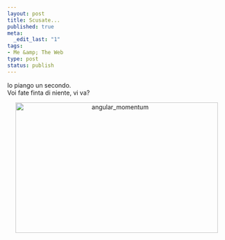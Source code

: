 ```yaml
--- 
layout: post
title: Scusate...
published: true
meta: 
  _edit_last: "1"
tags: 
- Me &amp; The Web
type: post
status: publish
---
```

Io piango un secondo.  
Voi fate finta di niente, vi va?  
  
<center>
<img src="http://www.lastknight.com/download//2009/01/angular_momentum-466x300.jpg" alt="angular_momentum" title="angular_momentum" width="466" height="300" class="aligncenter size-medium wp-image-1266" />
</center>  
   
